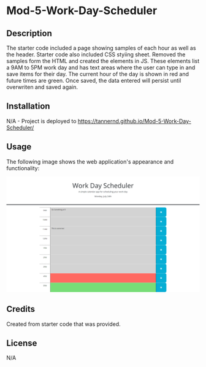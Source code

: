 # Mod-5-Work-Day-Scheduler

## Description

The starter code included a page showing samples of each hour as well as the header.  Starter code also included CSS styiing sheet. Removed the samples form the HTML and created the elements in JS.  These elements list a 9AM to 5PM work day and has text areas where the user can type in and save items for their day. The current hour of the day is shown in red and future times are green. Once saved, the data entered will persist until overwriten and saved again. 


## Installation

N/A - Project is deployed to https://tannernd.github.io/Mod-5-Work-Day-Scheduler/

## Usage

The following image shows the web application's appearance and functionality:

![The work day scheduler application displays times of the workday with an area to enter tasks.](./assets/Mod-5-Work-Day-Scheduler-Screen-Shot.png)

## Credits

Created from starter code that was provided.

## License

N/A
